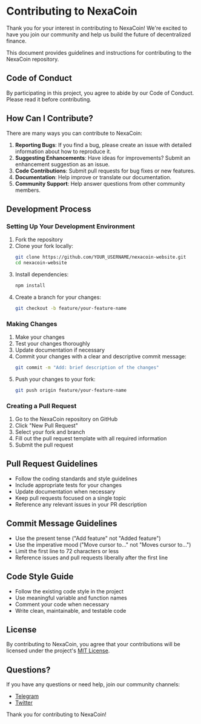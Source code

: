 # Contributing to NexaCoin

Thank you for your interest in contributing to NexaCoin! We're excited to have you join our community and help us build the future of decentralized finance.

This document provides guidelines and instructions for contributing to the NexaCoin repository.

## Code of Conduct

By participating in this project, you agree to abide by our Code of Conduct. Please read it before contributing.

## How Can I Contribute?

There are many ways you can contribute to NexaCoin:

1. **Reporting Bugs**: If you find a bug, please create an issue with detailed information about how to reproduce it.
2. **Suggesting Enhancements**: Have ideas for improvements? Submit an enhancement suggestion as an issue.
3. **Code Contributions**: Submit pull requests for bug fixes or new features.
4. **Documentation**: Help improve or translate our documentation.
5. **Community Support**: Help answer questions from other community members.

## Development Process

### Setting Up Your Development Environment

1. Fork the repository
2. Clone your fork locally:
   ```bash
   git clone https://github.com/YOUR_USERNAME/nexacoin-website.git
   cd nexacoin-website
   ```
3. Install dependencies:
   ```bash
   npm install
   ```
4. Create a branch for your changes:
   ```bash
   git checkout -b feature/your-feature-name
   ```

### Making Changes

1. Make your changes
2. Test your changes thoroughly
3. Update documentation if necessary
4. Commit your changes with a clear and descriptive commit message:
   ```bash
   git commit -m "Add: brief description of the changes"
   ```
5. Push your changes to your fork:
   ```bash
   git push origin feature/your-feature-name
   ```

### Creating a Pull Request

1. Go to the NexaCoin repository on GitHub
2. Click "New Pull Request"
3. Select your fork and branch
4. Fill out the pull request template with all required information
5. Submit the pull request

## Pull Request Guidelines

- Follow the coding standards and style guidelines
- Include appropriate tests for your changes
- Update documentation when necessary
- Keep pull requests focused on a single topic
- Reference any relevant issues in your PR description

## Commit Message Guidelines

- Use the present tense ("Add feature" not "Added feature")
- Use the imperative mood ("Move cursor to..." not "Moves cursor to...")
- Limit the first line to 72 characters or less
- Reference issues and pull requests liberally after the first line

## Code Style Guide

- Follow the existing code style in the project
- Use meaningful variable and function names
- Comment your code when necessary
- Write clean, maintainable, and testable code

## License

By contributing to NexaCoin, you agree that your contributions will be licensed under the project's [MIT License](LICENSE.md).

## Questions?

If you have any questions or need help, join our community channels:

- [Telegram](https://t.me/nexadefi)
- [Twitter](https://twitter.com/NEXADEFI)

Thank you for contributing to NexaCoin!